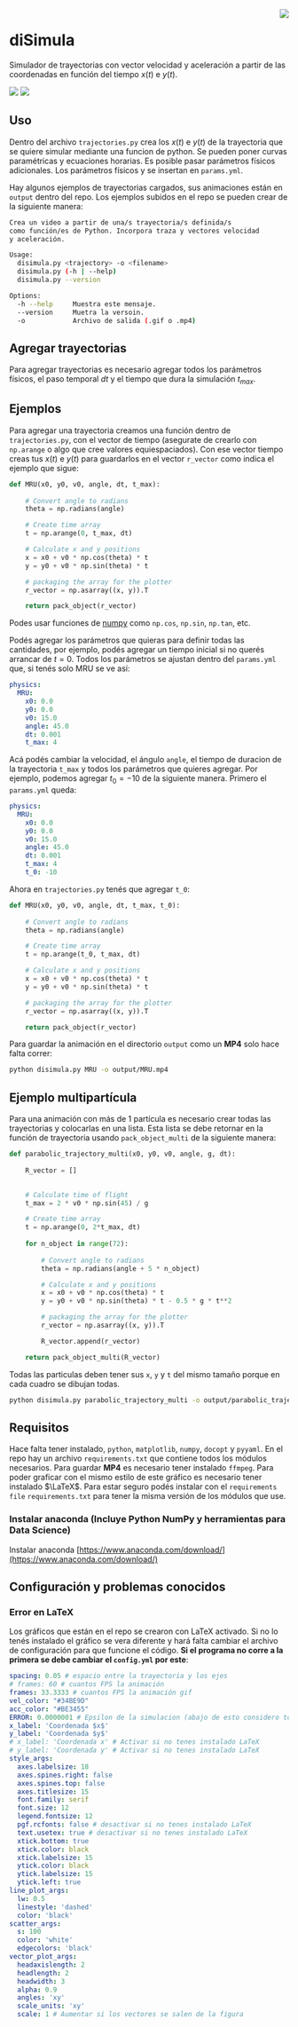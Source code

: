 <img src="logo.png" align="right" />

# diSimula

Simulador de trayectorias con vector velocidad y aceleración a partir de las 
coordenadas en función del tiempo $x(t)$ e $y(t)$.

![](output/olita.gif)
![](output/parabolic_trajectory_multi.gif)

## Uso

Dentro del archivo `trajectories.py` crea los $x(t)$ e $y(t)$ de la trayectoria que se quiere simular mediante una funcion de python. Se pueden poner curvas paramétricas y ecuaciones horarias. Es posible pasar parámetros físicos adicionales. Los parámetros físicos y se insertan en `params.yml`.

Hay algunos ejemplos de trayectorias cargados, sus animaciones están en `output` dentro del repo. Los ejemplos subidos en el repo se pueden crear de la siguiente manera:

~~~ bash
Crea un video a partir de una/s trayectoria/s definida/s
como función/es de Python. Incorpora traza y vectores velocidad
y aceleración.

Usage:
  disimula.py <trajectory> -o <filename>
  disimula.py (-h | --help)
  disimula.py --version

Options:
  -h --help     Muestra este mensaje.
  --version     Muetra la versoin.
  -o            Archivo de salida (.gif o .mp4)
~~~

## Agregar trayectorias

Para agregar trayectorias es necesario agregar todos los parámetros físicos, el paso temporal $dt$ y el tiempo que dura la simulación $t_{max}$. 

## Ejemplos

Para agregar una trayectoria creamos una función dentro de `trajectories.py`, con el vector de tiempo (asegurate de crearlo con `np.arange` o algo que cree valores equiespaciados). Con ese vector tiempo creas tus $x(t)$ e $y(t)$ para guardarlos en el vector `r_vector` como indica el ejemplo que sigue:

~~~ python
def MRU(x0, y0, v0, angle, dt, t_max):
    
    # Convert angle to radians
    theta = np.radians(angle)

    # Create time array
    t = np.arange(0, t_max, dt)

    # Calculate x and y positions
    x = x0 + v0 * np.cos(theta) * t
    y = y0 + v0 * np.sin(theta) * t

    # packaging the array for the plotter
    r_vector = np.asarray((x, y)).T

    return pack_object(r_vector)
~~~

Podes usar funciones de [numpy](https://numpy.org/) como `np.cos`, `np.sin`, `np.tan`, etc.

Podés agregar los parámetros que quieras para definir todas las cantidades, por ejemplo, podés agregar un tiempo inicial si no querés arrancar de $t=0$. Todos los parámetros se ajustan dentro del `params.yml` que, si tenés 
solo MRU se ve así:

~~~ yaml
physics: 
  MRU: 
    x0: 0.0
    y0: 0.0
    v0: 15.0
    angle: 45.0
    dt: 0.001
    t_max: 4
~~~

Acá podés cambiar la velocidad, el ángulo `angle`, el tiempo de duracion de la trayectoria `t_max` y todos los parámetros que 
quieres agregar. Por ejemplo, podemos agregar $t_0=-10$ de la siguiente
manera. Primero el `params.yml` queda:

~~~ yaml
physics: 
  MRU: 
    x0: 0.0
    y0: 0.0
    v0: 15.0
    angle: 45.0
    dt: 0.001
    t_max: 4
    t_0: -10
~~~

Ahora en `trajectories.py` tenés que agregar `t_0`:

~~~ python
def MRU(x0, y0, v0, angle, dt, t_max, t_0):
    
    # Convert angle to radians
    theta = np.radians(angle)

    # Create time array
    t = np.arange(t_0, t_max, dt)

    # Calculate x and y positions
    x = x0 + v0 * np.cos(theta) * t
    y = y0 + v0 * np.sin(theta) * t

    # packaging the array for the plotter
    r_vector = np.asarray((x, y)).T

    return pack_object(r_vector)
~~~

Para guardar la animación en el directorio `output` como un **MP4** solo hace falta 
correr:

~~~ bash
python disimula.py MRU -o output/MRU.mp4
~~~

## Ejemplo multipartícula

Para una animación con más de 1 partícula es necesario 
crear todas las trayectorias y colocarlas en una lista. Esta lista se
debe retornar en la función de trayectoria usando `pack_object_multi` de la siguiente manera:

~~~ python
def parabolic_trajectory_multi(x0, y0, v0, angle, g, dt):
    
    R_vector = []

    
    # Calculate time of flight
    t_max = 2 * v0 * np.sin(45) / g

    # Create time array
    t = np.arange(0, 2*t_max, dt)
    
    for n_object in range(72):
    
        # Convert angle to radians
        theta = np.radians(angle + 5 * n_object)

        # Calculate x and y positions
        x = x0 + v0 * np.cos(theta) * t
        y = y0 + v0 * np.sin(theta) * t - 0.5 * g * t**2

        # packaging the array for the plotter
        r_vector = np.asarray((x, y)).T

        R_vector.append(r_vector)

    return pack_object_multi(R_vector)
~~~

Todas las particulas deben tener sus `x`, `y` y `t` del mismo tamaño porque en cada cuadro se dibujan todas.

~~~ bash
python disimula.py parabolic_trajectory_multi -o output/parabolic_trajectory_multi.gif
~~~


## Requisitos

Hace falta tener instalado, `python`, `matplotlib`, `numpy`, `docopt` y `pyyaml`. En el repo hay un archivo `requirements.txt` que contiene todos los módulos necesarios. Para guardar **MP4** es necesario tener instalado `ffmpeg`. Para poder graficar con el mismo estilo de este gráfico es necesario tener instalado $\LaTeX$. Para estar seguro podés instalar con el `requirements file` `requirements.txt` para tener la misma versión de los módulos que use.

### Instalar anaconda (Incluye Python NumPy y herramientas para Data Science)

Instalar anaconda
[https://www.anaconda.com/download/](https://www.anaconda.com/download/)

## Configuración y problemas conocidos

### Error en LaTeX

Los gráficos que están en el repo se crearon con LaTeX activado. Si no lo tenés instalado el gráfico se vera diferente y hará falta cambiar el archivo de configuración para que funcione el código. **Si el programa no corre a la primera se debe cambiar el `config.yml` por este**:

~~~ yaml
spacing: 0.05 # espacio entre la trayectoria y los ejes
# frames: 60 # cuantos FPS la animación
frames: 33.3333 # cuantos FPS la animación gif
vel_color: "#34BE9D"
acc_color: "#BE3455"
ERROR: 0.0000001 # Epsilon de la simulacion (abajo de esto considero todo cero)
x_label: 'Coordenada $x$'
y_label: 'Coordenada $y$'
# x_label: 'Coordenada x' # Activar si no tenes instalado LaTeX
# y_label: 'Coordenada y' # Activar si no tenes instalado LaTeX
style_args: 
  axes.labelsize: 18
  axes.spines.right: false
  axes.spines.top: false
  axes.titlesize: 15
  font.family: serif
  font.size: 12
  legend.fontsize: 12
  pgf.rcfonts: false # desactivar si no tenes instalado LaTeX
  text.usetex: true # desactivar si no tenes instalado LaTeX
  xtick.bottom: true
  xtick.color: black
  xtick.labelsize: 15
  ytick.color: black
  ytick.labelsize: 15
  ytick.left: true
line_plot_args:
  lw: 0.5
  linestyle: 'dashed'
  color: 'black'
scatter_args:
  s: 100
  color: 'white' 
  edgecolors: 'black' 
vector_plot_args:
  headaxislength: 2
  headlength: 2
  headwidth: 3
  alpha: 0.9
  angles: 'xy'
  scale_units: 'xy'
  scale: 1 # Aumentar si los vectores se salen de la figura
~~~